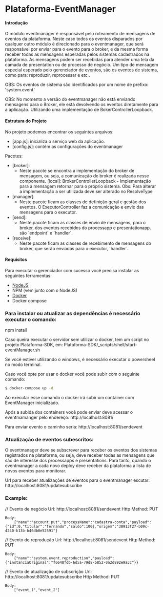 # Plataforma-EventManager

#### Introdução
O módulo eventmanager é responsável pelo roteamento de mensagens de eventos da plataforma.
Neste caso todos os eventos disparados por qualquer outro módulo é direcionado para o eventmanager, 
que será responsável por enviar para o evento para o broker, e da mesma forma receber todas as mensagens esperadas pelos 
sistemas cadastrados na plataforma.
As mensagens podem ser recebidas para atender uma tela da camada de presentation ou de processo de negócio.
Um tipo de mensagem especial esperado pelo gerenciador de eventos, são os eventos de sistema, como para: reproduzir, reprocessar e etc..

OBS: Os eventos de sistema são identificados por um nome de prefixo: 'system.event.'

OBS: No momento a versão do eventmanager não está enviando mensagens para o Broker, ele está devolvendo os eventos diretamente para a aplicação.
     Utilizando uma implementação de BokerControllerLoopback.

#### Estrutura do Projeto
No projeto podemos encontrar os seguintes arquivos:
* [app.js]: inicializa o serviço web da aplicação.
* [config.js]: contém as configurações do eventmanager

Pacotes:
* [broker]:
    - Neste pacote se encontra a implementação do broker de mensagem, ou seja, a comunicação do broker é realizada nesse componente.
      [local]: BrokerControllerLoopback - Implementação para a mensagem retornar para o próprio sistema.
      Obs: Para alterar a implementação a ser utilizada deve ser alterado no ResolveType
* [manager]:
    - Neste pacote ficam as classes de definição geral e gestão dos eventos. O ExecutorController faz a comunicação e envio das mensagens para o executor.
* [send]:
    - Neste pacote ficam as classes de envio de mensagens, para o broker, dos eventos recebidos do processapp e presentationapp. são ´endpoint´ e ´handler´.
* [receive]:
    - Neste pacote ficam as classes de recebimento de mensagens do broker, que serão enviadas para o executor, ´handler´.


#### Requisitos

Para executar o gerenciador com sucesso você precisa instalar as seguintes ferramentas:
* [NodeJS](https://nodejs.org)
* NPM (vem junto com o NodeJS)
* [Docker](https://www.docker.com/)
* Docker compose

### Para instalar ou atualizar as dependências é necessário executar o comando:
npm install


Caso queira executar o servidor sem utilizar o docker, tem um script no projeto Plataforma-SDK, em:
Plataforma-SDK/_scripts/shell/start-eventManager.sh

Se você estiver utilizando o windows, é necessário executar o powersheel no modo terminal.

Caso você opte por usar o docker você pode subir com o seguinte comando:
```sh
$ docker-compose up -d
```
Ao executar esse comando o docker irá subir um container com EventManager inicializado.

Após a subida dos containers você pode enviar deve acessar o eventmamanger pelo endereço:
http://localhost:8081/

Para enviar evento o caminho seria: http://localhost:8081/sendevent

### Atualização de eventos subescritos:

O eventmanager deve se subscrever para receber os eventos dos sistemas registrados na plataforma, ou seja, deve receber todas as mensagens
que são de interesse dos processapps e presentations. Para tanto, quando o eventmanager a cada novo deploy deve receber da plataforma
a lista de novos eventos para monitorar.

Url para receber atualizações de eventos para o eventmanager escutar: http://localhost:8081/updatesubscribe


### Example:

// Evento de negócio
Url: http://localhost:8081/sendevent
Http Method: PUT

    Body: 
        {"name":"account.put","processName":"cadastra-conta","payload":{"id":0,"titular":"fernando","saldo":100},"origem":"38913f27-b09c-4240-b13b-b46db0e52591"}

// Evento de reprodução
Url: http://localhost:8081/sendevent
Http Method: PUT

    Body: 
        {"name":"system.event.reproduction","payload":{"instanciaOriginal":"f6648fdb-6d5a-79d8-5852-0a2d892e9a3c"}}
        
// Evento de atualização de subscrição
Url: http://localhost:8081/updatesubscribe
Http Method: PUT

    Body: 
        ["event_1","event_2"]
